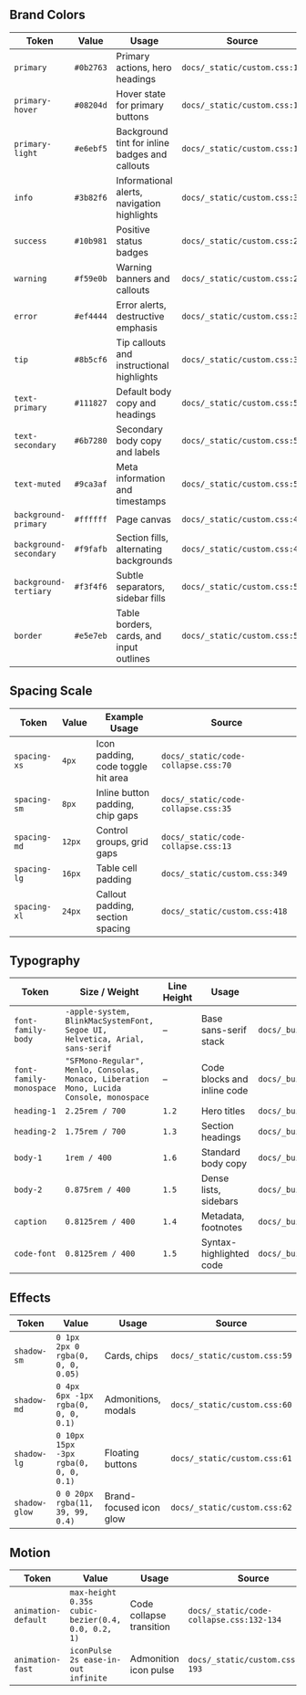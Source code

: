 ## Brand Colors

| Token | Value | Usage | Source |
|-------|-------|-------|--------|
| `primary` | `#0b2763` | Primary actions, hero headings | `docs/_static/custom.css:17` |
| `primary-hover` | `#08204d` | Hover state for primary buttons | `docs/_static/custom.css:18` |
| `primary-light` | `#e6ebf5` | Background tint for inline badges and callouts | `docs/_static/custom.css:19` |
| `info` | `#3b82f6` | Informational alerts, navigation highlights | `docs/_static/custom.css:33` |
| `success` | `#10b981` | Positive status badges | `docs/_static/custom.css:22` |
| `warning` | `#f59e0b` | Warning banners and callouts | `docs/_static/custom.css:26` |
| `error` | `#ef4444` | Error alerts, destructive emphasis | `docs/_static/custom.css:30` |
| `tip` | `#8b5cf6` | Tip callouts and instructional highlights | `docs/_static/custom.css:37` |
| `text-primary` | `#111827` | Default body copy and headings | `docs/_static/custom.css:53` |
| `text-secondary` | `#6b7280` | Secondary body copy and labels | `docs/_static/custom.css:54` |
| `text-muted` | `#9ca3af` | Meta information and timestamps | `docs/_static/custom.css:55` |
| `background-primary` | `#ffffff` | Page canvas | `docs/_static/custom.css:48` |
| `background-secondary` | `#f9fafb` | Section fills, alternating backgrounds | `docs/_static/custom.css:49` |
| `background-tertiary` | `#f3f4f6` | Subtle separators, sidebar fills | `docs/_static/custom.css:50` |
| `border` | `#e5e7eb` | Table borders, cards, and input outlines | `docs/_static/custom.css:58` |

## Spacing Scale

| Token | Value | Example Usage | Source |
|-------|-------|---------------|--------|
| `spacing-xs` | `4px` | Icon padding, code toggle hit area | `docs/_static/code-collapse.css:70` |
| `spacing-sm` | `8px` | Inline button padding, chip gaps | `docs/_static/code-collapse.css:35` |
| `spacing-md` | `12px` | Control groups, grid gaps | `docs/_static/code-collapse.css:13` |
| `spacing-lg` | `16px` | Table cell padding | `docs/_static/custom.css:349` |
| `spacing-xl` | `24px` | Callout padding, section spacing | `docs/_static/custom.css:418` |

## Typography

| Token | Size / Weight | Line Height | Usage | Source |
|-------|---------------|-------------|-------|--------|
| `font-family-body` | `-apple-system, BlinkMacSystemFont, Segoe UI, Helvetica, Arial, sans-serif` | – | Base sans-serif stack | `docs/_build/html/_static/styles/furo.css:1` |
| `font-family-monospace` | `"SFMono-Regular", Menlo, Consolas, Monaco, Liberation Mono, Lucida Console, monospace` | – | Code blocks and inline code | `docs/_build/html/_static/styles/furo.css:1` |
| `heading-1` | `2.25rem / 700` | `1.2` | Hero titles | `docs/_build/html/_static/styles/furo.css:1` |
| `heading-2` | `1.75rem / 700` | `1.3` | Section headings | `docs/_build/html/_static/styles/furo.css:1` |
| `body-1` | `1rem / 400` | `1.6` | Standard body copy | `docs/_build/html/_static/styles/furo.css:1` |
| `body-2` | `0.875rem / 400` | `1.5` | Dense lists, sidebars | `docs/_build/html/_static/styles/furo.css:1` |
| `caption` | `0.8125rem / 400` | `1.4` | Metadata, footnotes | `docs/_build/html/_static/styles/furo.css:1` |
| `code-font` | `0.8125rem / 400` | `1.5` | Syntax-highlighted code | `docs/_build/html/_static/styles/furo.css:1` |

## Effects

| Token | Value | Usage | Source |
|-------|-------|-------|--------|
| `shadow-sm` | `0 1px 2px 0 rgba(0, 0, 0, 0.05)` | Cards, chips | `docs/_static/custom.css:59` |
| `shadow-md` | `0 4px 6px -1px rgba(0, 0, 0, 0.1)` | Admonitions, modals | `docs/_static/custom.css:60` |
| `shadow-lg` | `0 10px 15px -3px rgba(0, 0, 0, 0.1)` | Floating buttons | `docs/_static/custom.css:61` |
| `shadow-glow` | `0 0 20px rgba(11, 39, 99, 0.4)` | Brand-focused icon glow | `docs/_static/custom.css:62` |

## Motion

| Token | Value | Usage | Source |
|-------|-------|-------|--------|
| `animation-default` | `max-height 0.35s cubic-bezier(0.4, 0.0, 0.2, 1)` | Code collapse transition | `docs/_static/code-collapse.css:132-134` |
| `animation-fast` | `iconPulse 2s ease-in-out infinite` | Admonition icon pulse | `docs/_static/custom.css:187-193` |


